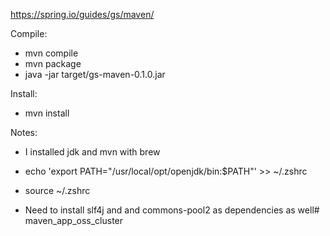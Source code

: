 https://spring.io/guides/gs/maven/

Compile:
- mvn compile
- mvn package
- java -jar target/gs-maven-0.1.0.jar

Install:
- mvn install

Notes:
- I installed jdk and mvn with brew
- echo 'export PATH="/usr/local/opt/openjdk/bin:$PATH"' >> ~/.zshrc 
- source ~/.zshrc 

- Need to install slf4j and and commons-pool2 as dependencies as well# maven_app_oss_cluster
